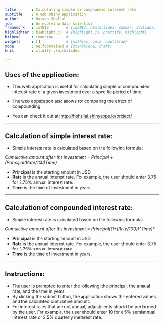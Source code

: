 ```yaml
---
title       : Calculating simple or compounded interest rate
subtitle    : A web shiny application
author      : Hassan Shallal
job         : An evolving data scientist
framework   : io2012        # {io2012, html5slides, shower, dzslides, ...}
highlighter : highlight.js  # {highlight.js, prettify, highlight}
hitheme     : tomorrow      # 
widgets     : []            # {mathjax, quiz, bootstrap}
mode        : selfcontained # {standalone, draft}
knit        : slidify::knit2slides

---
```


## Uses of the application:

* This web application is useful for calculating simple or compounded interest rate of a given investment over a specific period of time.

* The web application also allows for comparing the effect of compounding.

* You can check it out at: http://hshallal.shinyapps.io/project/

---

## Calculation of simple interest rate:

* Simple interest rate is calculated based on the following formula:

**Cumulative amount after the investment = Principal + (Principal*(Rate/100)*Time)**

 - **Principal** is the starting amount in USD
 - **Rate** is the annual interest rate. For example, the user should enter 3.75 for 3.75% annual interest rate. 
 - **Time** is the time of investment in years.

---

## Calculation of compounded interest rate:

* Simple interest rate is calculated based on the following formula:

**Cumulative amount after the investment = Principal*((1+(Rate/100))^Time)** 

 - **Principal** is the starting amount in USD
 - **Rate** is the annual interest rate. For example, the user should enter 3.75 for 3.75% annual interest rate. 
 - **Time** is the time of investment in years.

---

## Instructions:

* The user is prompted to enter the following: the principal, the annual rate, and the time in years
* By clicking the submit button, the application shows the entered values and the calculated cumulative amount.
* For interest rates that are not annual, adjustments should be performed by the user. For example, the user should enter 10 for a 5% semiannual interest rate or 2.5% quarterly ineterest rate.



